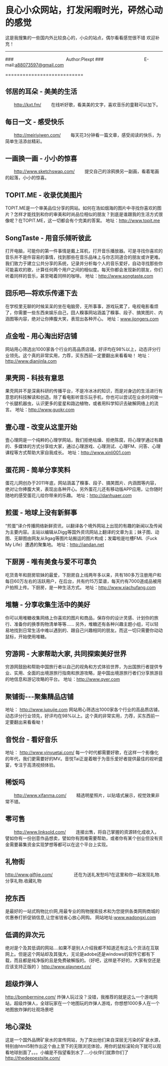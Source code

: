 良心小众网站，打发闲暇时光，砰然心动的感觉
===========================
这是我搜集的一些国内外比较良心的，小众的站点，偶尔看看感觉很不错
欢迎补充！

****
###　　　　　　　　　　　　Author:Plexpt
###　　　　　　　　　 E-mail:a88073597@gmail.com

===========================



邻居的耳朵 - 美美的生活
------
　　http://kxt.fm/
　　在线听好歌，看美美的文字，喜欢音乐的童鞋可以加下。



每日一文 - 感受快乐
------
　　http://meiriyiwen.com/
　　每天花3分钟看一篇文章，感受阅读的快乐，为简单生活添丝精彩。


一画换一画 - 小小的惊喜
------
　　http://www.sketchswap.com/
　　提交自己的涂鸦换另一副画，看着笔画的起落，小小的惊喜。



TOPIT.ME - 收录优美图片
------

TOPIT.ME是一个审美品位分享的网站。如何在浩如烟海的图片中寻找你喜欢的图片？怎样才能找到和你的审美和时尚品位相似的朋友？到底是谁跟我的生活方式很像呢？在TOPIT.ME，这一切都会有个完美的答案。
地址：http://www.topit.me


SongTaste - 用音乐倾听彼此
------

打开电脑，可能你的第一件事情是戴上耳机，打开音乐播放器。可是寻找你喜欢的音乐并不是件容易的事情，找到那些在音乐品味上与你志同道合的朋友或许更难。我们致力于建立公共分享的系统，记录并分析每个人的音乐爱好，自动寻找那些你可能喜欢的歌，计算任何两个用户之间的相似度。每天你都会发现新的朋友，你们听着同样的音乐，甚至喝着同样的咖啡。
地址：http://www.songtaste.com


囧乐吧—将欢乐传递下去
------

在学校里无聊的时候呆呆的坐在电脑旁，无所事事，游戏玩累了，电视电影看烦了，你需要一些东西来娱乐自己，囧人糗事网站涵盖了糗事、段子、搞笑图片、内涵图等内容，绝对让你捧腹大笑，表现出各种开心。
地址：www.jiongers.com


点金啦 - 用心淘出好店铺
------

网站用心筛选出1000家各个行业的高品质店铺，好评均在98%以上，动态评分行业领先。这个真的非常实用，力荐，买东西前一定要翻出来看看呦！
地址：http://www.dianjinla.com


果壳网 - 科技有意思
------

果壳网并不是深奥科研的传播平台，不是冷冰冰的知识，而是对身边的生活进行有意思的科技解读和创造。除了看电影听音乐玩手机，你也可以尝试在业余时间做一个长腿机器虫，认识更多的星星和路边植物，或者用科学知识去破解网络上的流言。
地址：http://www.guokr.com


壹心理 - 改变从这里开始
------

壹心理网是一个纯粹的心理学网站，我们拒绝枯燥、拒绝陈腐，将心理学通过有趣的、多媒体的方式分享给大家，通过心理游戏、心理测试、心理FM、问答、心理课程等方式帮助大家自我成长。
地址：http://www.xinli001.com




蛋花网 - 简单分享笑料
------

蛋花儿网创办于2011年底，网站涵盖了糗事、段子、搞笑图片、内涵图等内容，绝对让你捧腹大笑，表现出各种开心。另外蛋花儿还有移动版APP应用，让你随时随地的感受蛋花儿给你带来的乐趣。
地址：http://danhuaer.com


煎蛋 - 地球上没有新鲜事
------
“煎蛋”译介传播网络新鲜资讯，以翻译各个境外网站上出现的有趣的新闻以及传闻为主要内容。主站以编辑从Digg等国外资讯网站上翻译的文章为主；妹子图、动图、无聊图由网友从9gag等图片站搬运的图片构成；发霉啦是吐槽FML（Fuck My Life）遭遇的聚集地。
地址：http://jandan.net


下厨房 - 唯有美食与爱不可辜负
------
吃货青年和厨房软妹的最爱，下厨房自上线两年多以来，共有180多万注册用户和每日60万左右的活跃用户，在后台，共有约15万菜谱，每天约有7000道成品被用户拍照上传。下厨房，是一种生活方式。
地址：http://www.xiachufang.com


堆糖 - 分享收集生活中的美好
------
你可以用堆糖收集网络上你喜欢的图片和商品，保存你的设计灵感、计划你的旅行、准备你的换季购物清单等等...... 另外，堆糖还有各种兴趣主题小组，可以轻易地找到日常生活中难以遇到的、跟自己兴趣相同的朋友。而这一切只需要你动动鼠标，开始使用堆糖。


穷游网 - 大家帮助大家, 共同探索美好世界
------
穷游网鼓励和帮助中国旅行者以自己的视角和方式体验世界，为出国旅行者提供专业、实用、全面的出境游旅行指南和旅游攻略，是中国出境游旅行者们分享旅游目的地信息和游记攻略的平台。
地址：http://www.qyer.com


聚铺街---聚集精品店铺
------
地址：
http://www.jupujie.com
网站用心筛选出1000家各个行业的高品质店铺，动态评分行业领先，好评均在98%以上。这个真的非常实用，力荐，买东西前一定要翻出来看看呦！




音悦台 - 看好音乐
------
地址：
http://www.yinyuetai.com/
每一个时代都需要好歌，在这样一个影像化的年代，我们更需要好的MV。音悦Tai正是着眼于为音乐爱好者提供最佳的视听盛宴，专注于高清视频体验。



稀饭吗
------
　　http://www.xifanma.com/
　　精选明星照片，以贴墙式展示，视觉效果非常不错。



零可售 
------
　　http://www.linksold.com/
　　连接出售，将自己掌握的资源转化成收入，譬如你有一份创意作品想卖，譬如你有困难需要帮助，或者你有某个创业但没有资金需要募集资金实现梦想等都可以在这个平台上实现。





礼物街
------
http://www.giftjie.com/ 　　 　
　还在为送礼发愁吗?在这里和你一起发现礼物.分享礼物.收藏礼物




挖东西
------

是最好的一站式购物比价网,用最专业的购物搜索技术和为您提供各类网购商城的优惠券打折促销信息,让您省钱省心放心网购。
网站地址:www.wadongxi.com




低调的异次元
------
绝对是个及其低调的网站....如果不是别人介绍我都不知道还有这么个货活在互联网上。但是这个网站却及其强大，无论是adobe还是windows的软件它都有下载，而且都是纯净版的且是免费破解版的。（好吧，这样是不好的，大家有空还是应该支持正版的
）http://www.playnext.cn/


超级炸弹人
------
http://bombermine.com/
 炸弹人玩过没？没错，我推荐的就是这么一个游戏网站，超级炸弹人，全球玩家在一个地图玩的炸弹人游戏，你想想1000多人在一个地图放炸弹的壮观场景吧


地心深处
------
这是一个国外品牌矿泉水的宣传网站，为了突出他们来自深层无污染的矿泉水源，特别由html5制作出这个由上至下的无限浏览体验，用你的鼠标滚轮向下就可以观看地球剖面了。。。小编是不指望看到水了....小伙伴们就靠你们了
http://thedeepestsite.com/





